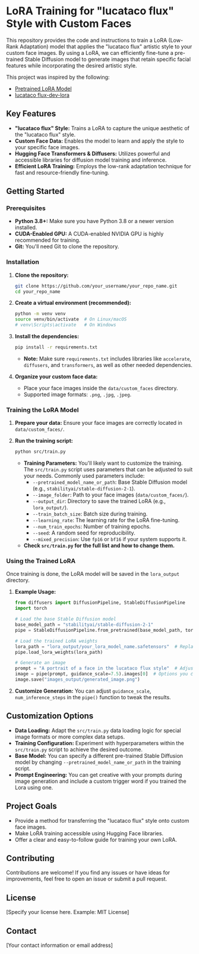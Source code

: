# LoRA Training for "lucataco flux" Style with Custom Faces

This repository provides the code and instructions to train a LoRA (Low-Rank Adaptation) model that applies the "lucataco flux" artistic style to your custom face images. By using a LoRA, we can efficiently fine-tune a pre-trained Stable Diffusion model to generate images that retain specific facial features while incorporating the desired artistic style.

This project was inspired by the following:
*   [Pretrained LoRA Model](https://huggingface.co/ezsumm/)
*   [lucataco flux-dev-lora](https://replicate.com/lucataco/flux-dev-lora)

## Key Features

*   **"lucataco flux" Style:**  Trains a LoRA to capture the unique aesthetic of the "lucataco flux" style.
*   **Custom Face Data:** Enables the model to learn and apply the style to your specific face images.
*   **Hugging Face Transformers & Diffusers:** Utilizes powerful and accessible libraries for diffusion model training and inference.
*   **Efficient LoRA Training:** Employs the low-rank adaptation technique for fast and resource-friendly fine-tuning.


## Getting Started

### Prerequisites

*   **Python 3.8+:** Make sure you have Python 3.8 or a newer version installed.
*   **CUDA-Enabled GPU:** A CUDA-enabled NVIDIA GPU is highly recommended for training.
*   **Git:** You'll need Git to clone the repository.

### Installation

1.  **Clone the repository:**

    ```bash
    git clone https://github.com/your_username/your_repo_name.git
    cd your_repo_name
    ```

2.  **Create a virtual environment (recommended):**

    ```bash
    python -m venv venv
    source venv/bin/activate  # On Linux/macOS
    # venv\Scripts\activate   # On Windows
    ```

3.  **Install the dependencies:**

    ```bash
    pip install -r requirements.txt
    ```

    *   **Note:** Make sure `requirements.txt` includes libraries like `accelerate`, `diffusers`, and `transformers`, as well as other needed dependencies.

4.  **Organize your custom face data:**
    *   Place your face images inside the `data/custom_faces` directory.
    *   Supported image formats: `.png`, `.jpg`, `.jpeg`.

### Training the LoRA Model

1.  **Prepare your data:** Ensure your face images are correctly located in `data/custom_faces/`.

2.  **Run the training script:**

    ```bash
    python src/train.py
    ```

    *   **Training Parameters:** You'll likely want to customize the training. The `src/train.py` script uses parameters that can be adjusted to suit your needs.  Commonly used parameters include:
        *   `--pretrained_model_name_or_path`: Base Stable Diffusion model (e.g., `stabilityai/stable-diffusion-2-1`).
        *   `--image_folder`: Path to your face images (`data/custom_faces/`).
        *   `--output_dir`:  Directory to save the trained LoRA (e.g., `lora_output/`).
        *   `--train_batch_size`:  Batch size during training.
        *   `--learning_rate`:  The learning rate for the LoRA fine-tuning.
        *   `--num_train_epochs`: Number of training epochs.
        *   `--seed`: A random seed for reproducibility.
        *   `--mixed_precision`:  Use `fp16` or `bf16` if your system supports it.
    *   **Check `src/train.py` for the full list and how to change them.**

### Using the Trained LoRA

Once training is done, the LoRA model will be saved in the `lora_output` directory.

1.  **Example Usage:**

    ```python
    from diffusers import DiffusionPipeline, StableDiffusionPipeline
    import torch

    # Load the base Stable Diffusion model
    base_model_path = "stabilityai/stable-diffusion-2-1"
    pipe = StableDiffusionPipeline.from_pretrained(base_model_path, torch_dtype=torch.float16).to("cuda")

    # Load the trained LoRA weights
    lora_path = "lora_output/your_lora_model_name.safetensors"  # Replace with your LoRA file name
    pipe.load_lora_weights(lora_path)

    # Generate an image
    prompt = "A portrait of a face in the lucataco flux style"  # Adjust prompt, and add a trigger word if you used one
    image = pipe(prompt, guidance_scale=7.5).images[0]  # Options you can customize
    image.save("images_output/generated_image.png")
    ```

2.  **Customize Generation:** You can adjust `guidance_scale`, `num_inference_steps` in the `pipe()` function to tweak the results.

## Customization Options

*   **Data Loading:** Adapt the `src/train.py` data loading logic for special image formats or more complex data setups.
*   **Training Configuration:**  Experiment with hyperparameters within the `src/train.py` script to achieve the desired outcome.
*   **Base Model:** You can specify a different pre-trained Stable Diffusion model by changing `--pretrained_model_name_or_path` in the training script.
*   **Prompt Engineering:** You can get creative with your prompts during image generation and include a custom trigger word if you trained the Lora using one.

## Project Goals

*   Provide a method for transferring the "lucataco flux" style onto custom face images.
*   Make LoRA training accessible using Hugging Face libraries.
*   Offer a clear and easy-to-follow guide for training your own LoRA.

## Contributing

Contributions are welcome! If you find any issues or have ideas for improvements, feel free to open an issue or submit a pull request.

## License

[Specify your license here. Example: MIT License]

## Contact

[Your contact information or email address]

